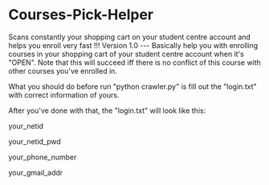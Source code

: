 # Courses-Pick-Helper
Scans constantly your shopping cart on your student centre account and helps you enroll very fast !!!
Version 1.0 --- Basically help you with enrolling courses in your shopping cart
of your student centre account when it's "OPEN". Note that this will succeed iff
 there is no conflict of this course with other courses you've enrolled in.

What you should do before run "python crawler.py" is fill out the "login.txt" with correct information of yours.

After you've done with that, the "login.txt" will look like this:

your_netid

your_netid_pwd

your_phone_number

your_gmail_addr



